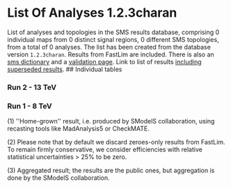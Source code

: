 

# List Of Analyses 1.2.3charan 
List of analyses and topologies in the SMS results database,
comprising 0 individual maps from 0 distinct signal regions, 0 different SMS topologies, from a total of 0 analyses.
The list has been created from the database version `1.2.3charan`.
Results from FastLim are included. There is also an  [sms dictionary](SmsDictionary123charan) and a [validation page](Validation123charan).
Link to list of results [including superseded results](ListOfAnalyses123charanWithSuperseded).
    ## Individual tables
### Run 2 - 13 TeV
### Run 1 - 8 TeV


<a name='A1'>(1)</a> ''Home-grown'' result, i.e. produced by SModelS collaboration, using recasting tools like MadAnalysis5 or CheckMATE.

<a name='A2'>(2)</a> Please note that by default we discard zeroes-only results from FastLim. To remain firmly conservative, we consider efficiencies with relative statistical uncertainties > 25% to be zero.

<a name='A3'>(3)</a> Aggregated result; the results are the public ones, but aggregation is done by the SModelS collaboration.
